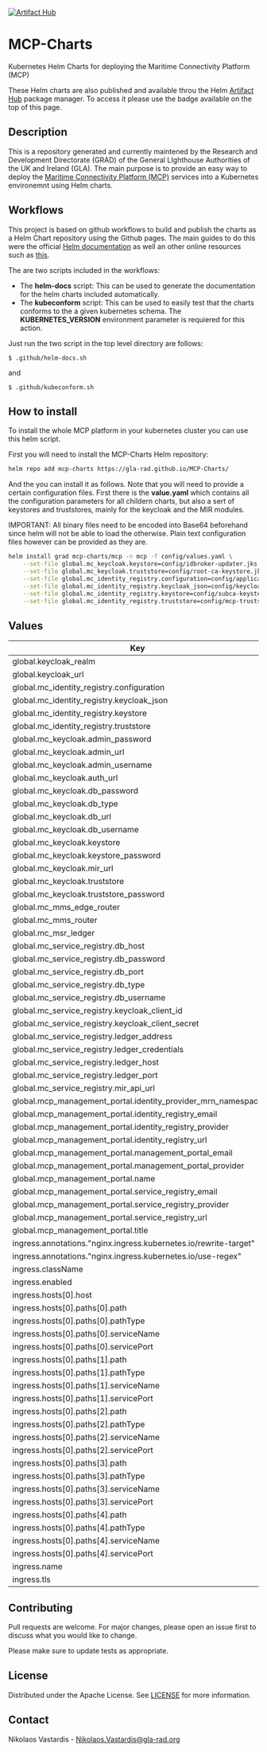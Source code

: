 
[![Artifact Hub](https://img.shields.io/endpoint?url=https://artifacthub.io/badge/repository/mcp-charts)](https://artifacthub.io/packages/search?repo=mcp-charts)

# MCP-Charts
Kubernetes Helm Charts for deploying the Maritime Connectivity Platform (MCP)

These Helm charts are also published and available throu the Helm
[Artifact Hub](https://artifacthub.io) package manager. To access it please use
the badge available on the top of this page.

## Description 
This is a repository generated and currently maintened by the Research and
Development Directorate (GRAD) of the General LIghthouse Authorities of the UK
and Ireland (GLA). The main purpose is to provide an easy way to deploy the
[Maritime Connectivity Platform (MCP)](https://maritimeconnectivity.net/)
services into a Kubernetes environemnt using Helm charts.

## Workflows
This project is based on github workflows to build and publish the charts
as a Helm Chart repository using the Github pages. The main guides to do 
this were the official
[Helm documentation](https://helm.sh/docs/howto/chart_releaser_action/)
as well an other online resources such as
[this](https://dev.to/jamiemagee/how-to-host-your-helm-chart-repository-on-github-3kd).

The are two scripts included in the workflows:
* The **helm-docs** script: This can be used to generate the documentation for
  the helm charts included automatically.
* The **kubeconform** script: This can be used to easily test that the charts
  conforms to the a given kubernetes schema. The **KUBERNETES_VERSION**
  environment parameter is requiered for this action.

Just run the two script in the top level directory are follows:

```
$ .github/helm-docs.sh
```

and 

```
$ .github/kubeconform.sh
```

## How to install
To install the whole MCP platform in your kubernetes cluster you can use this
helm script.

First you will need to install the MCP-Charts Helm repository:

```bash
helm repo add mcp-charts https://gla-rad.github.io/MCP-Charts/
```

And the you can install it as follows. Note that you will need to provide
a certain configuration files. First there is the **value.yaml** which contains
all the configuration parameters for all childern charts, but also a sert of
keystores and truststores, mainly for the keycloak and the MIR modules.

IMPORTANT: All binary files need to be encoded into Base64 beforehand since
helm will not be able to load the otherwise. Plain text configuration files
however can be provided as they are.

```bash
helm install grad mcp-charts/mcp -n mcp -f config/values.yaml \
    --set-file global.mc_keycloak.keystore=config/idbroker-updater.jks.b64 \
    --set-file global.mc_keycloak.truststore=config/root-ca-keystore.jks.b64 \
    --set-file global.mc_identity_registry.configuration=config/application.yaml \
    --set-file global.mc_identity_registry.keycloak_json=config/keycloak.json \
    --set-file global.mc_identity_registry.keystore=config/subca-keystore.jks.b64 \
    --set-file global.mc_identity_registry.truststore=config/mcp-truststore.jks.b64
```

## Values

| Key | Type | Default | Description |
|-----|------|---------|-------------|
| global.keycloak_realm | string | `"MCP"` |  |
| global.keycloak_url | string | `"http://localhost/mcp"` |  |
| global.mc_identity_registry.configuration | string | `""` |  |
| global.mc_identity_registry.keycloak_json | string | `""` |  |
| global.mc_identity_registry.keystore | string | `""` |  |
| global.mc_identity_registry.truststore | string | `""` |  |
| global.mc_keycloak.admin_password | string | `"changeit"` |  |
| global.mc_keycloak.admin_url | string | `"http://localhost/mcp/auth"` |  |
| global.mc_keycloak.admin_username | string | `"admin"` |  |
| global.mc_keycloak.auth_url | string | `"http://localhost/mcp/auth"` |  |
| global.mc_keycloak.db_password | string | `"changeit"` |  |
| global.mc_keycloak.db_type | string | `"postgres"` |  |
| global.mc_keycloak.db_url | string | `"jdbc:postgresql://localhost/keycloak_mcp"` |  |
| global.mc_keycloak.db_username | string | `"admin"` |  |
| global.mc_keycloak.keystore | string | `""` |  |
| global.mc_keycloak.keystore_password | string | `"changeit"` |  |
| global.mc_keycloak.mir_url | string | `"http://localhost/mcp/mir"` |  |
| global.mc_keycloak.truststore | string | `""` |  |
| global.mc_keycloak.truststore_password | string | `"changeit\""` |  |
| global.mc_mms_edge_router | string | `nil` |  |
| global.mc_mms_router | string | `nil` |  |
| global.mc_msr_ledger | string | `nil` |  |
| global.mc_service_registry.db_host | string | `"localhost"` |  |
| global.mc_service_registry.db_password | string | `"changeit"` |  |
| global.mc_service_registry.db_port | int | `5432` |  |
| global.mc_service_registry.db_type | string | `"postgresql"` |  |
| global.mc_service_registry.db_username | string | `"admin"` |  |
| global.mc_service_registry.keycloak_client_id | string | `"mcpsvreg"` |  |
| global.mc_service_registry.keycloak_client_secret | string | `"changeit"` |  |
| global.mc_service_registry.ledger_address | string | `"0x000000000000000000000000000000000000000"` |  |
| global.mc_service_registry.ledger_credentials | string | `"xxxxxxxxxxxxxxxxxxxxxxxxxxxxxxxxxxxxxxxxxxxxxxxxxxxxxxxxxxxxxxxx"` |  |
| global.mc_service_registry.ledger_host | string | `"mc-msr-ledger.mcp"` |  |
| global.mc_service_registry.ledger_port | int | `8546` |  |
| global.mc_service_registry.mir_api_url | string | `"http://localhost/mcp/mir/oidc/api"` |  |
| global.mcp_management_portal.identity_provider_mrn_namespace | string | `"mcp"` |  |
| global.mcp_management_portal.identity_registry_email | string | `"test@email.org"` |  |
| global.mcp_management_portal.identity_registry_provider | string | `"Maritime Connectivity Platform"` |  |
| global.mcp_management_portal.identity_registry_url | string | `"https://localhost/mcp/mir"` |  |
| global.mcp_management_portal.management_portal_email | string | `"test@email.org"` |  |
| global.mcp_management_portal.management_portal_provider | string | `"Maritime Connectivity Platform"` |  |
| global.mcp_management_portal.name | string | `"MCP Testbed"` |  |
| global.mcp_management_portal.service_registry_email | string | `"test@email.org"` |  |
| global.mcp_management_portal.service_registry_provider | string | `"Maritime Connectivity Platform"` |  |
| global.mcp_management_portal.service_registry_url | string | `"https://mcp.grad-rrnav.pub/mcp/msr"` |  |
| global.mcp_management_portal.title | string | `"MCP Testbed - Test Environment"` |  |
| ingress.annotations."nginx.ingress.kubernetes.io/rewrite-target" | string | `"/$1$2"` |  |
| ingress.annotations."nginx.ingress.kubernetes.io/use-regex" | string | `"true"` |  |
| ingress.className | string | `"nginx"` |  |
| ingress.enabled | bool | `true` |  |
| ingress.hosts[0].host | string | `"localhost"` |  |
| ingress.hosts[0].paths[0].path | string | `"/mcp/(auth)(.*)"` |  |
| ingress.hosts[0].paths[0].pathType | string | `"ImplementationSpecific"` |  |
| ingress.hosts[0].paths[0].serviceName | string | `"mc-keycloak"` |  |
| ingress.hosts[0].paths[0].servicePort | int | `8090` |  |
| ingress.hosts[0].paths[1].path | string | `"/(mcp/mir)(.*)"` |  |
| ingress.hosts[0].paths[1].pathType | string | `"ImplementationSpecific"` |  |
| ingress.hosts[0].paths[1].serviceName | string | `"mc-identity-registry"` |  |
| ingress.hosts[0].paths[1].servicePort | int | `8443` |  |
| ingress.hosts[0].paths[2].path | string | `"/(mcp/msr)(.*)"` |  |
| ingress.hosts[0].paths[2].pathType | string | `"ImplementationSpecific"` |  |
| ingress.hosts[0].paths[2].serviceName | string | `"mc-service-registry"` |  |
| ingress.hosts[0].paths[2].servicePort | int | `8444` |  |
| ingress.hosts[0].paths[3].path | string | `"/mcp/ledger()(.*)"` |  |
| ingress.hosts[0].paths[3].pathType | string | `"ImplementationSpecific"` |  |
| ingress.hosts[0].paths[3].serviceName | string | `"mc-msr-ledger"` |  |
| ingress.hosts[0].paths[3].servicePort | int | `8545` |  |
| ingress.hosts[0].paths[4].path | string | `"/mcp/portal()(.*)"` |  |
| ingress.hosts[0].paths[4].pathType | string | `"ImplementationSpecific"` |  |
| ingress.hosts[0].paths[4].serviceName | string | `"mcp-management-portal"` |  |
| ingress.hosts[0].paths[4].servicePort | int | `4200` |  |
| ingress.name | string | `"mcp-ingress"` |  |
| ingress.tls | list | `[]` |  |

## Contributing
Pull requests are welcome. For major changes, please open an issue first to
discuss what you would like to change.

Please make sure to update tests as appropriate.

## License
Distributed under the Apache License. See [LICENSE](./LICENSE) for more
information.

## Contact
Nikolaos Vastardis - Nikolaos.Vastardis@gla-rad.org
